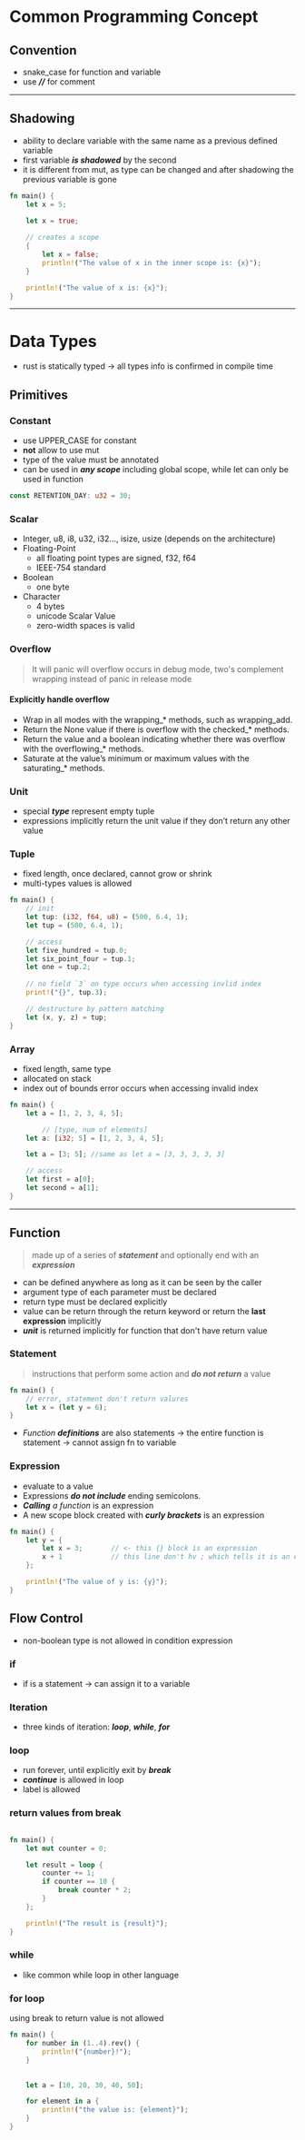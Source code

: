 # Common Programming Concept

## Convention

- snake_case for function and variable
- use ***//*** for comment

---

## Shadowing

- ability to declare variable with the same name as a previous defined variable
- first variable **_is shadowed_** by the second
- it is different from mut, as type can be changed and after shadowing the previous variable is gone

```rust
fn main() {
    let x = 5;

    let x = true;
    
    // creates a scope
    {
        let x = false;
        println!("The value of x in the inner scope is: {x}");
    }

    println!("The value of x is: {x}");
}
```

---

# Data Types

- rust is statically typed -> all types info is confirmed in compile time

## Primitives

### Constant

- use UPPER_CASE for constant
- **not** allow to use mut
- type of the value must be annotated
- can be used in **_any scope_** including global scope, while let can only be used in function

```rust
const RETENTION_DAY: u32 = 30;
```

### Scalar

- Integer, u8, i8, u32, i32..., isize, usize (depends on the architecture)
- Floating-Point
    - all floating point types are signed, f32, f64
    - IEEE-754 standard
- Boolean
    - one byte
- Character
    - 4 bytes
    - unicode Scalar Value
    - zero-width spaces is valid

### Overflow

> It will panic will overflow occurs in debug mode, two's complement wrapping instead of panic in release mode

#### Explicitly handle overflow

- Wrap in all modes with the wrapping_* methods, such as wrapping_add.
- Return the None value if there is overflow with the checked_* methods.
- Return the value and a boolean indicating whether there was overflow with the overflowing_* methods.
- Saturate at the value’s minimum or maximum values with the saturating_* methods.

### Unit

- special **_type_** represent empty tuple
- expressions implicitly return the unit value if they don’t return any other value

### Tuple

- fixed length, once declared, cannot grow or shrink
- multi-types values is allowed

```rust
fn main() {
    // init
    let tup: (i32, f64, u8) = (500, 6.4, 1);
    let tup = (500, 6.4, 1);

    // access
    let five_hundred = tup.0;
    let six_point_four = tup.1;
    let one = tup.2;
    
    // no field `3` on type occurs when accessing invlid index
    print!("{}", tup.3);

    // destructure by pattern matching
    let (x, y, z) = tup;
}
```

### Array

- fixed length, same type
- allocated on stack
- index out of bounds error occurs when accessing invalid index

```rust
fn main() {
    let a = [1, 2, 3, 4, 5];

        // [type, num of elements]
    let a: [i32; 5] = [1, 2, 3, 4, 5];

    let a = [3; 5]; //same as let a = [3, 3, 3, 3, 3]

    // access
    let first = a[0];
    let second = a[1];
}
```

***

## Function

> made up of a series of **_statement_** and optionally end with an **_expression_**

- can be defined anywhere as long as it can be seen by the caller
- argument type of each parameter must be declared
- return type must be declared explicitly
- value can be return through the return keyword or return the **last expression** implicitly
- ***unit*** is returned implicitly for function that don't have return value

### Statement

> instructions that perform some action and ***do not return*** a value

```rust
fn main() {
    // error, statement don't return valures
    let x = (let y = 6);
}
```

- *Function* ***definitions*** are also statements -> the entire function is statement -> cannot assign fn to variable

### Expression

- evaluate to a value
- Expressions **_do not include_** ending semicolons.
- ***Calling*** *a function* is an expression
- A new scope block created with ***curly brackets*** is an expression

```rust
fn main() {
    let y = {
        let x = 3;       // <- this {} block is an expression
        x + 1            // this line don't hv ; which tells it is an expression
    };

    println!("The value of y is: {y}");
}
```

## Flow Control

- non-boolean type is not allowed in condition expression

### if

- if is a statement -> can assign it to a variable

### Iteration

- three kinds of iteration: ***loop***, ***while***, ***for***

### loop

- run forever, until explicitly exit by **_break_**
- **_continue_** is allowed in loop
- label is allowed

### return values from break

```rust

fn main() {
    let mut counter = 0;

    let result = loop {
        counter += 1;
        if counter == 10 {
            break counter * 2;
        }
    };

    println!("The result is {result}");
}
```

### while

- like common while loop in other language

### for loop

using break to return value is not allowed

```rust
fn main() {
    for number in (1..4).rev() {
        println!("{number}!");
    }
    

    let a = [10, 20, 30, 40, 50];

    for element in a {
        println!("the value is: {element}");
    }
}
```
